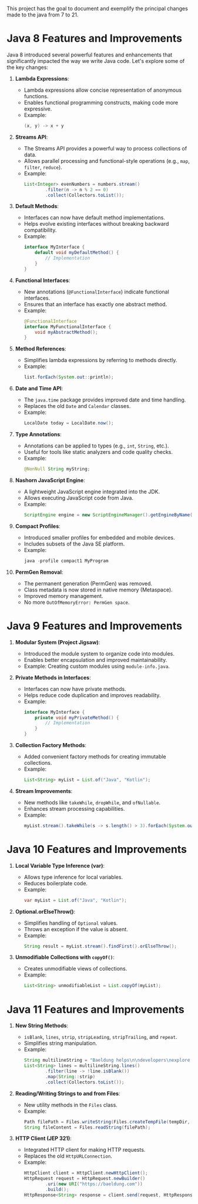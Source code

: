 This project has the goal to document and exemplify the principal changes made to the java from 7 to 21.

# Java 8 Features and Improvements

Java 8 introduced several powerful features and enhancements that significantly impacted the way we write Java code. Let's explore some of the key changes:

1. **Lambda Expressions**:
   - Lambda expressions allow concise representation of anonymous functions.
   - Enables functional programming constructs, making code more expressive.
   - Example:
     ```java
     (x, y) -> x + y
     ```

2. **Streams API**:
   - The Streams API provides a powerful way to process collections of data.
   - Allows parallel processing and functional-style operations (e.g., `map`, `filter`, `reduce`).
   - Example:
     ```java
     List<Integer> evenNumbers = numbers.stream()
             .filter(n -> n % 2 == 0)
             .collect(Collectors.toList());
     ```

3. **Default Methods**:
   - Interfaces can now have default method implementations.
   - Helps evolve existing interfaces without breaking backward compatibility.
   - Example:
     ```java
     interface MyInterface {
         default void myDefaultMethod() {
             // Implementation
         }
     }
     ```

4. **Functional Interfaces**:
   - New annotations (`@FunctionalInterface`) indicate functional interfaces.
   - Ensures that an interface has exactly one abstract method.
   - Example:
     ```java
     @FunctionalInterface
     interface MyFunctionalInterface {
         void myAbstractMethod();
     }
     ```

5. **Method References**:
   - Simplifies lambda expressions by referring to methods directly.
   - Example:
     ```java
     list.forEach(System.out::println);
     ```

6. **Date and Time API**:
   - The `java.time` package provides improved date and time handling.
   - Replaces the old `Date` and `Calendar` classes.
   - Example:
     ```java
     LocalDate today = LocalDate.now();
     ```

7. **Type Annotations**:
   - Annotations can be applied to types (e.g., `int`, `String`, etc.).
   - Useful for tools like static analyzers and code quality checks.
   - Example:
     ```java
     @NonNull String myString;
     ```

8. **Nashorn JavaScript Engine**:
   - A lightweight JavaScript engine integrated into the JDK.
   - Allows executing JavaScript code from Java.
   - Example:
     ```java
     ScriptEngine engine = new ScriptEngineManager().getEngineByName("nashorn");
     ```

9. **Compact Profiles**:
   - Introduced smaller profiles for embedded and mobile devices.
   - Includes subsets of the Java SE platform.
   - Example:
     ```java
     java -profile compact1 MyProgram
     ```

10. **PermGen Removal**:
    - The permanent generation (PermGen) was removed.
    - Class metadata is now stored in native memory (Metaspace).
    - Improved memory management.
    - No more `OutOfMemoryError: PermGen space`.

# Java 9 Features and Improvements

1. **Modular System (Project Jigsaw)**:
   - Introduced the module system to organize code into modules.
   - Enables better encapsulation and improved maintainability.
   - Example: Creating custom modules using `module-info.java`.

2. **Private Methods in Interfaces**:
   - Interfaces can now have private methods.
   - Helps reduce code duplication and improves readability.
   - Example:
     ```java
     interface MyInterface {
         private void myPrivateMethod() {
             // Implementation
         }
     }
     ```

3. **Collection Factory Methods**:
   - Added convenient factory methods for creating immutable collections.
   - Example:
     ```java
     List<String> myList = List.of("Java", "Kotlin");
     ```

4. **Stream Improvements**:
   - New methods like `takeWhile`, `dropWhile`, and `ofNullable`.
   - Enhances stream processing capabilities.
   - Example:
     ```java
     myList.stream().takeWhile(s -> s.length() > 3).forEach(System.out::println);
     ```

# Java 10 Features and Improvements

1. **Local Variable Type Inference (var)**:
   - Allows type inference for local variables.
   - Reduces boilerplate code.
   - Example:
     ```java
     var myList = List.of("Java", "Kotlin");
     ```

2. **Optional.orElseThrow()**:
   - Simplifies handling of `Optional` values.
   - Throws an exception if the value is absent.
   - Example:
     ```java
     String result = myList.stream().findFirst().orElseThrow();
     ```

3. **Unmodifiable Collections with `copyOf()`**:
   - Creates unmodifiable views of collections.
   - Example:
     ```java
     List<String> unmodifiableList = List.copyOf(myList);
     ```

# Java 11 Features and Improvements

1. **New String Methods**:
   - `isBlank`, `lines`, `strip`, `stripLeading`, `stripTrailing`, and `repeat`.
   - Simplifies string manipulation.
   - Example:
     ```java
     String multilineString = "Baeldung helps\n\ndevelopers\nexplore Java.";
     List<String> lines = multilineString.lines()
             .filter(line -> !line.isBlank())
             .map(String::strip)
             .collect(Collectors.toList());
     ```

2. **Reading/Writing Strings to and from Files**:
   - New utility methods in the `Files` class.
   - Example:
     ```java
     Path filePath = Files.writeString(Files.createTempFile(tempDir, "demo", ".txt"), "Sample text");
     String fileContent = Files.readString(filePath);
     ```

3. **HTTP Client (JEP 321)**:
   - Integrated HTTP client for making HTTP requests.
   - Replaces the old `HttpURLConnection`.
   - Example:
     ```java
     HttpClient client = HttpClient.newHttpClient();
     HttpRequest request = HttpRequest.newBuilder()
             .uri(new URI("https://baeldung.com"))
             .build();
     HttpResponse<String> response = client.send(request, HttpResponse.BodyHandlers.ofString());
     ```